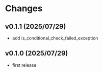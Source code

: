 # Changes

## v0.1.1 (2025/07/29)
* add is_conditional_check_failed_exception

## v0.1.0 (2025/07/29)
* first release